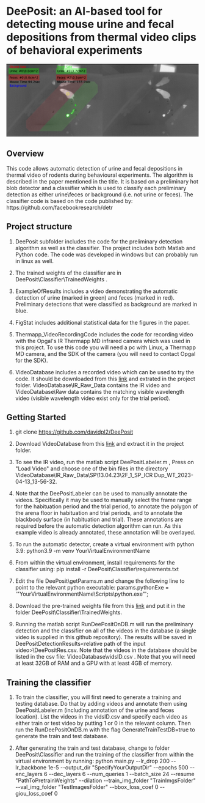 <h1>DeePosit: an AI-based tool for detecting mouse urine and fecal depositions from thermal video clips of behavioral experiments</h1>
   
![DeePosit](ExampleOfResults/DeePositScreenShot.png)

<h2>Overview</h2>
This code allows automatic detection of urine and fecal depositions in thermal video of rodents during behavioural experiments. The algorithm is described in the paper mentioned in the title.
It is based on a preliminary hot blob detector and a classifier which is used to classify each preliminary detection as either urine\feces or background (i.e. not urine or feces). The classifier code is based on the code published by:
https://github.com/facebookresearch/detr 
<h2>Project structure</h2>  

1. DeePosit subfolder includes the code for the preliminary detection algorithm as well as the classifier. The project includes both Matlab and Python code. The code was developed in windows but can probably run in linux as well.  

2. The trained weights of the classifier are in DeePosit\Classifier\TrainedWeights .
   
4. ExampleOfResults includes a video demonstrating the automatic detection of urine (marked in green) and feces (marked in red). Preliminary detections that were classified as background are marked in blue.
   
6. FigStat includes additional statistical data for the figures in the paper.
   
8. Thermapp_VideoRecordingCode includes the code for recording video with the Opgal's IR Thermapp MD infrared camera which was used in this project. To use this code you will need a pc with Linux, a Thermapp MD camera, and the SDK of the camera (you will need to contact Opgal for the SDK).
   
10. VideoDatabase includes a recorded video which can be used to try the code. It should be downloaded from this [link](https://drive.google.com/file/d/1ICq_LorzK8Vlk3Shse2zbUK72bZrGR_6/view?usp=drive_link) and extrated in the project folder.  VideoDatabase\IR_Raw_Data contains the IR video and VideoDatabase\Raw data contains the matching visible wavelength video (visible wavelength video exist only for the trial period).


<h2>Getting Started</h2>

1. git clone https://github.com/davidpl2/DeePosit  

2. Download VideoDatabase from this [link](https://drive.google.com/file/d/1ICq_LorzK8Vlk3Shse2zbUK72bZrGR_6/view?usp=drive_link) and extract it in the project folder. 

3. To see the IR video, run the matlab script DeePositLabeler.m , Press on "Load Video" and choose one of the bin files in the directory VideoDatabase\IR_Raw_Data\SP\13.04.23\2F_1_SP_ICR Dup_WT_2023-04-13_13-56-32\.
   
4. Note that the DeePositLabeler can be used to manually annotate the videos. Specifically it may be used to manually select the frame range for the habituation period and the trial period, to annotate the polygon of the arena floor in habituation and trial periods, and to annotate the blackbody surface (in habituation and trial). These annotations are required before the automatic detection algorithm can run. As this example video is already annotated, these annotation will be overlayed.
   
5. To run the automatic detector, create a virtual environment with python 3.9: python3.9 -m venv YourVirtualEnvironmentName
   
6. From within the virtual environment, install requirements for the classifier using: pip install -r DeePosit\Classifier\requirements.txt
   
7. Edit the file DeePosit\getParams.m and change the following line to point to the relevant python executable:
params.pythonExe = '"YourVirtualEnvironmentName\Scripts\python.exe"';

8. Download the pre-trained weights file from this [link](https://drive.google.com/file/d/16qVqZz5Yz_im1quljCdQ8cLIBGlrLxOY/view?usp=drive_link) and put it in the folder DeePosit\Classifier\TrainedWeights.

8. Running the matlab script RunDeePositOnDB.m will run the preliminary detection and the classifier on all of the videos in the database (a single video is supplied in this github repository). The results will be saved in DeePositDetectionResults\<relative path of the input video>\DeePositRes.csv. Note that the videos in the database should be listed in the csv file: VideoDatabase\vidsID.csv . Note that you will need at least 32GB of RAM and a GPU with at least 4GB of memory. 


<h2>Training the classifier</h2>

1. To train the classifier, you will first need to generate a training and testing database. Do that by adding videos and annotate them using DeePositLabeler.m (including annotation of the urine and feces location). List the videos in the vidsID.csv and specify each video as either train or test video by putting 1 or 0 in the relevant column. Then run the RunDeePositOnDB.m with the flag GenerateTrainTestDB=true to generate the train and test database.
   
2. After generating the train and test database, change to folder DeePosit\Classifier and run the training of the classifier from within the virtual environment by running: python main.py --lr_drop 200 --lr_backbone 1e-5 --output_dir "SpecifyYourOutputDir" --epochs 500 --enc_layers 6 --dec_layers 6 --num_queries 1 --batch_size 24 --resume "PathToPretrainWeights" --dilation --train_img_folder "TrainImgsFolder" --val_img_folder "TestImagesFolder" --bbox_loss_coef 0 --giou_loss_coef 0
   
